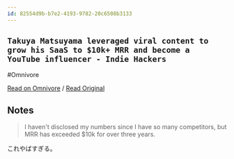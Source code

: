 ```yaml
---
id: 82554d9b-b7e2-4193-9782-20c6508b3133
---
```


## `Takuya Matsuyama leveraged viral content to grow his SaaS to $10k+ MRR and become a YouTube influencer - Indie Hackers`
#Omnivore

[Read on Omnivore](https://omnivore.app/me/takuya-matsuyama-leveraged-viral-content-to-grow-his-saa-s-to-10-191b0838bd0) / [Read Original](https://www.indiehackers.com/post/creators/takuya-matsuyama-leveraged-viral-content-to-grow-his-saas-to-10k-mrr-and-become-a-youtube-influencer-Nwi5J20XdXrJf3eU1YQc)

## Notes

> I haven't disclosed my numbers since I have so many competitors, but MRR has exceeded $10k for over three years.

これやばすぎる。

